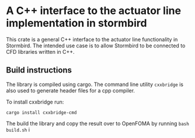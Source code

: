 # A C++ interface to the actuator line implementation in stormbird
This crate is a general C++ interface to the actuator line functionality in Stormbird. The intended use case is to allow Stormbird to be connected to CFD libraries written in C++.

## Build instructions
The library is compiled using cargo. The command line utility `cxxbridge` is also used to generate header files for a cpp compiler. 

To install cxxbridge run:

```
cargo install cxxbridge-cmd
```

The build the library and copy the result over to OpenFOMA by running `bash build.sh` i


